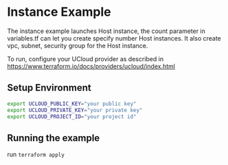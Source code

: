 # Instance Example

The instance example launches Host instance, the count parameter in variables.tf can let you create specify number Host instances. It also create vpc, subnet, security group for the Host instance.

To run, configure your UCloud provider as described in https://www.terraform.io/docs/providers/ucloud/index.html

## Setup Environment

```sh
export UCLOUD_PUBLIC_KEY="your public key"
export UCLOUD_PRIVATE_KEY="your private key"
export UCLOUD_PROJECT_ID="your project id"
```

## Running the example

run `terraform apply`
